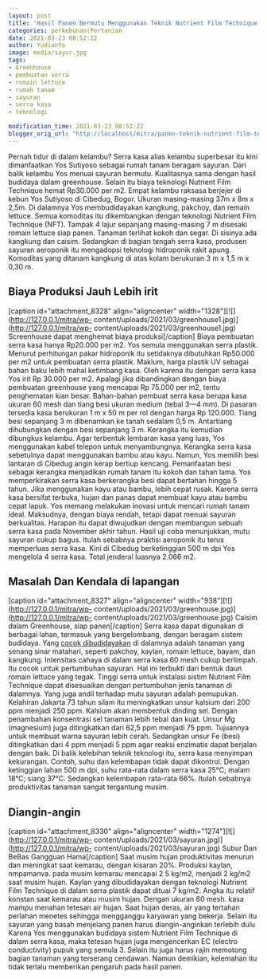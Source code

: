 ```yaml
---
layout: post
title: 'Hasil Panen Bermutu Menggunakan Teknik Nutrient Film Technique'
categories: perkebunan|Pertanian
date: 2021-03-23 08:52:22
author: Yudianto
image: media/sayur.jpg
tags:
- Greenhouse
- pembuatan serra
- romain lettuce
- rumah tanam
- sayuran
- serra kasa
- teknologi

modification_time: 2021-03-23 08:52:22
blogger_orig_url: "http://localhost/mitra/panen-teknik-nutrient-film-technique.html"
---
```


Pernah tidur di dalam kelambu? Serra kasa alias kelambu superbesar itu kini
dimanfaatkan Yos Sutiyoso sebagai rumah tanam beragam sayuran. Dari balik
kelambu Yos menuai sayuran bermutu. Kualitasnya sama dengan hasil budidaya
dalam greenhouse. Selain itu biaya teknologi Nutrient Film Technique hemat
Rp30.000 per m2. Empat kelambu raksasa berjejer di kebun Yos Sutiyoso di
Cibedug, Bogor. Ukuran masing-masing 37m x 8m x 2,5m. Di dalamnya Yos
membudidayakan kangkung, pakchoy, dan remain lettuce. Semua komoditas itu
dikembangkan dengan teknologi Nutrient Film Technique (NFT). Tampak 4 lajur
sepanjang masing-masing 7 m disesaki romain lettuce siap panen. Tanaman
terlihat kokoh dan segar. Di sisinya ada kangkung dan caisim. Sedangkan di
bagian tengah serra kasa, produsen sayuran aeroponik itu mengadopsi teknologi
hidroponik rakit apung. Komoditas yang ditanam kangkung di atas kolam
berukuran 3 m x 1,5 m x 0,30 m.

## Biaya Produksi Jauh Lebih irit

[caption id="attachment_8328" align="aligncenter"
width="1328"][![](http://127.0.0.1/mitra/wp-
content/uploads/2021/03/greenhouse1.jpg)](http://127.0.0.1/mitra/wp-
content/uploads/2021/03/greenhouse1.jpg) Screenhouse dapat menghemat biaya
produksi[/caption] Biaya pembuatan serra kasa hanya Rp20.000 per m2. Yos
semula menggunakan serra plastik. Menurut perhitungan pakar hidroponik itu
setidaknya dibutuhkan Rp50.000 per m2 untuk pembuatan serra plastik. Maklum,
harga plastik UV sebagai bahan baku lebih mahal ketimbang kasa. Oleh karena
itu dengan serra kasa Yos irit Rp 30.000 per m2. Apalagi jika dibandingkan
dengan biaya pembuatan greenhouse yang mencapai Rp 75.000 per m2, tentu
penghematan kian besar. Bahan-bahan pembuat serra kasa berupa kasa ukuran 60
mesh dan tiang besi ukuran medium (tebal 3—4 mm). Di pasaran tersedia kasa
berukuran 1 m x 50 m per rol dengan harga Rp 120.000. Tiang besi sepanjang 3 m
dibenamkan ke tanah sedalam 0,5 m. Antartiang dihubungkan dengan besi
sepanjang 3 m. Kerangka itu kemudian dibungkus kelambu. Agar terbentuk
lembaran kasa yang luas, Yos menggunakan kabel telepon untuk menyambungnya.
Kerangka serra kasa sebetulnya dapat menggunakan bambu atau kayu. Namun, Yos
memilih besi lantaran di Cibedug angin kerap bertiup kencang. Pemanfaatan besi
sebagai kerangka menjadikan rumah tanam itu kokoh dan tahan lama. Yos
memperkirakan serra kasa berkerangka besi dapat bertahan hingga 5 tahun. Jika
menggunakan kayu atau bambu, lebih cepat rusak. Karena serra kasa bersifat
terbuka, hujan dan panas dapat membuat kayu atau bambu cepat lapuk. Yos memang
melakukan inovasi untuk mencari rumah tanam ideal. Maksudnya, dengan biaya
rendah, tetapi dapat menuai sayuran berkualitas. Harapan itu dapat diwujudkan
dengan membangun sebuah serra kasa pada November akhir tahun. Hasil uji coba
menunjukkan, mutu sayuran cukup bagus. Itulah sebabnya praktisi aeroponik itu
terus memperluas serra kasa. Kini di Cibedug berketinggian 500 m dpi Yos
mengelola 4 serra kasa. Total jenderal luasnya 2.066 m2.

## Masalah Dan Kendala di lapangan

[caption id="attachment_8327" align="aligncenter"
width="938"][![](http://127.0.0.1/mitra/wp-
content/uploads/2021/03/greenhouse.jpg)](http://127.0.0.1/mitra/wp-
content/uploads/2021/03/greenhouse.jpg) Caisim dalam Greenhouse, siap
panen[/caption] Serra kasa dapat digunakan di berbagai lahan, termasuk yang
bergelombang, dengan beragam sistem budidaya. Yang [cocok
dibudidayakan](http://127.0.0.1/mitra/menyibak-peluang-bisnis-sawi.html) di
dalamnya adalah tanaman yang senang sinar matahari, seperti pakchoy, kaylan,
romain lettuce, bayam, dan kangkung. Intensitas cahaya di dalam serra kasa 60
mesh cukup berlimpah. Itu cocok untuk pertumbuhan sayuran. Hal ini terbukti
dari bentuk daun romain lettuce yang tegak. Tinggi serra untuk instalasi
sistim Nutrient Film Technique dapat disesuaikan dengan pertumbuhan jenis
tanaman di dalamnya. Yang juga andil terhadap mutu sayuran adalah pemupukan.
Kelahiran Jakarta 73 tahun silam itu meningkatkan unsur kalsium dari 200 ppm
menjadi 250 ppm. Kalsium akan membentuk dinding sel. Dengan penambahan
konsentrasi sel tanaman lebih tebal dan kuat. Unsur Mg (magnesium) juga
ditingkatkan dari 62,5 ppm menjadi 75 ppm. Tujuannya untuk membuat warna
sayuran lebih cerah. Sedangkan unsur Fe (besi) ditingkatkan dari 4 ppm menjadi
5 ppm agar reaksi enzimatis dapat berjalan dengan baik. Di balik kelebihan
teknik teknologi itu, serra kasa menyimpan kekurangan. Contoh, suhu dan
kelembapan tidak dapat dikontrol. Dengan ketinggian lahan 500 m dpi, suhu
rata-rata dalam serra kasa 25°C; malam 18°C; siang 37°C. Sedangkan kelembapan
rata-rata 66%. Itulah sebabnya produktivitas tanaman sangat tergantung musim.

## Diangin-angin

[caption id="attachment_8330" align="aligncenter"
width="1274"][![](http://127.0.0.1/mitra/wp-
content/uploads/2021/03/sayuran.jpg)](http://127.0.0.1/mitra/wp-
content/uploads/2021/03/sayuran.jpg) Subur Dan BeBas Gangguan Hama[/caption]
Saat musim hujan produktivitas menurun dan meningkat saat kemarau, dengan
kisaran 20%. Produksi kaylan, nmpamanva. pada musim kemarau mencapai 2 5
kg/m2, menjadi 2 kg/m2 saat musim hujan. Kaylan yang dibudidayakan dengan
teknologi Nutrient Film Technique di dalam serra plastik dapat dituai 7 kg/m2.
Angka itu relatif konstan saat kemarau atau musim hujan. Dengan ukuran 60
mesh. kasa mampu menahan tetesan air hujan. Saat hujan deras, air yang
tertahan perlahan menetes sehingga mengganggu karyawan yang bekerja. Selain
itu sayuran yang basah menjelang panen harus diangin-anginkan terlebih dulu
Karena Yos menggunakan budidaya sistem Nutrient Film Technique di dalam serra
kasa, maka tetesan hujan juga mengencerkan EC (electro conductivity) pupuk
yang semula 3. Selain itu juga harus rajin memotong bagian tanaman yang
terserang cendawan. Namun demikian, kelemahan itu tidak terlalu memberikan
pengaruh pada hasil panen.


